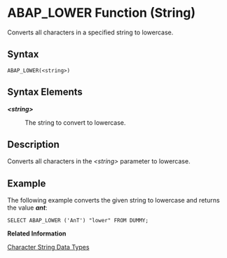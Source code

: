 <!-- loiof59d04cc4cc740ed80fbfd4b422f9842 -->

# ABAP\_LOWER Function \(String\)

Converts all characters in a specified string to lowercase.



<a name="loiof59d04cc4cc740ed80fbfd4b422f9842__sql_function_lower_1sql_function_lower_syntax"/>

## Syntax

```
ABAP_LOWER(<string>)
```



## Syntax Elements


<dl>
<dt><b>

*<string\>*

</b></dt>
<dd>

The string to convert to lowercase.



</dd>
</dl>



<a name="loiof59d04cc4cc740ed80fbfd4b422f9842__sql_function_lower_1sql_function_lower_description"/>

## Description

Converts all characters in the *<string\>* parameter to lowercase.



<a name="loiof59d04cc4cc740ed80fbfd4b422f9842__sql_function_lower_1sql_function_lower_examples"/>

## Example

The following example converts the given string to lowercase and returns the value ***ant***:

```
SELECT ABAP_LOWER ('AnT') "lower" FROM DUMMY;
```

**Related Information**  


[Character String Data Types](../character-string-data-types-a33f788.md "Character string data types are used to store values that contain character strings.")

